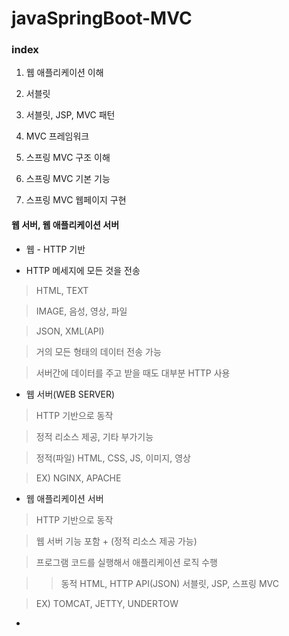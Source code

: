 # javaSpringBoot-MVC

### index

1. 웹 애플리케이션 이해

2. 서블릿

3. 서블릿, JSP, MVC 패턴

4. MVC 프레임워크

5. 스프링 MVC 구조 이해

6. 스프링 MVC 기본 기능 

7. 스프링 MVC 웹페이지 구현



#### 웹 서버, 웹 애플리케이션 서버

+ 웹 - HTTP 기반

+ HTTP 메세지에 모든 것을 전송

> HTML, TEXT

> IMAGE, 음성, 영상, 파일

> JSON, XML(API)

> 거의 모든 형태의 데이터 전송 가능

> 서버간에 데이터를 주고 받을 때도 대부분 HTTP 사용


+ 웹 서버(WEB SERVER)

> HTTP 기반으로 동작

> 정적 리소스 제공, 기타 부가기능

> 정적(파일) HTML, CSS, JS, 이미지, 영상

> EX) NGINX, APACHE

+ 웹 애플리케이션 서버 

> HTTP 기반으로 동작

> 웹 서버 기능 포함 + (정적 리소스 제공 가능)

> 프로그램 코드를 실행해서 애플리케이션 로직 수행

>> 동적 HTML, HTTP API(JSON)
>> 서블릿, JSP, 스프링 MVC

> EX) TOMCAT, JETTY, UNDERTOW


- 


